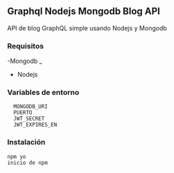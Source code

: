 ##  Graphql Nodejs Mongodb Blog API

API de blog GraphQL simple usando Nodejs y Mongodb

###  Requisitos

-Mongodb _
- Nodejs

###  Variables de entorno

```
  MONGODB_URI
  PUERTO
  JWT_SECRET
  JWT_EXPIRES_EN
```

###  Instalación

```
npm yo
inicio de npm
```